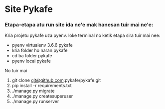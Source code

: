 
# Site Pykafe

### Etapa-etapa atu run site ida ne'e mak hanesan tuir mai ne'e:

Kria projetu pykafe uza pyenv.
loke terminal no ketik etapa sira tuir mai nee:
- pyenv virtualenv 3.6.6 pykafe
- kria folder ho naran pykafe
- cd ba folder pykafe
- pyenv local pykafe

No tuir mai
1. git clone git@github.com:pykafe/pykafe.git
2. pip install -r requirements.txt
3. ./manage.py migrate
4. ./manage.py createsuperuser
5. ./manage.py runserver



